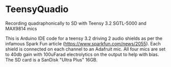 # TeensyQuadio
Recording quadraphonically  to SD with Teensy 3.2 SGTL-5000 and MAX9814 mics

This is Arduino IDE code for a teensy 3.2 driving 2 audio shields as per the infamous Spark Fun article (https://www.sparkfun.com/news/2055). Each shield is connected on each channel to an Adafruit mic. All four mics are set to 40db gain with 100uFarad electrolytics on the output to help with bias. The SD card is a SanDisk "Ultra Plus" 16GB.
